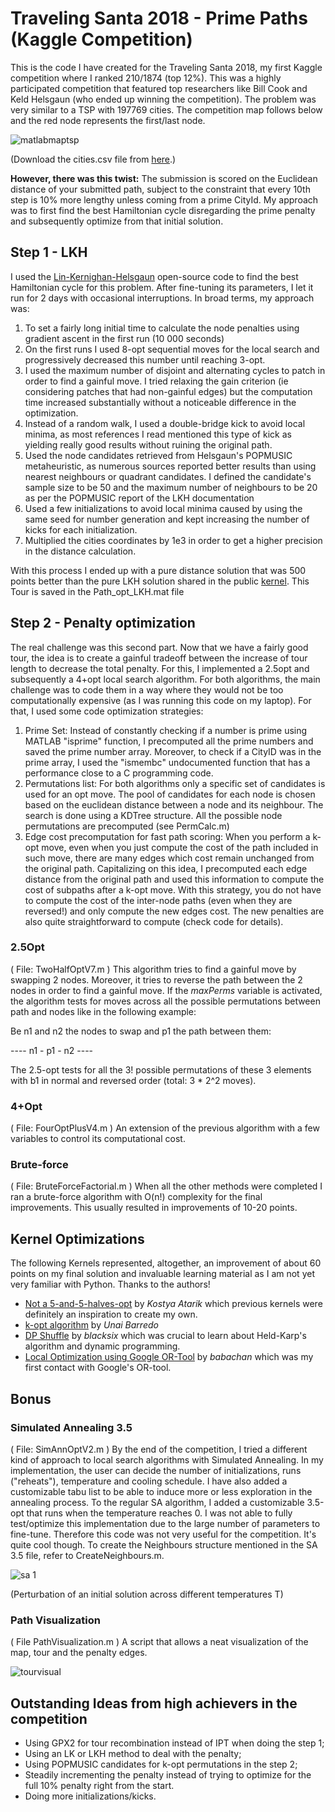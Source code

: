 # Traveling Santa 2018 - Prime Paths (Kaggle Competition) #
This is the code I have created for the Traveling Santa 2018, my first Kaggle competition where I ranked 210/1874 (top 12%). This was a highly participated competition that featured top researchers like Bill Cook and Keld Helsgaun (who ended up winning the competition). The problem was very similar to a TSP with 197769 cities. The competition map follows below and the red node represents the first/last node.

![matlabmaptsp](https://user-images.githubusercontent.com/40466329/51650481-51ca5400-1f80-11e9-9c9f-fe4563d3aef1.jpg)

(Download the cities.csv file from [here](https://www.kaggle.com/c/traveling-santa-2018-prime-paths/data).)

**However, there was this twist:**
The submission is scored on the Euclidean distance of your submitted path, subject to the constraint that every 10th step is 10% more lengthy unless coming from a prime CityId.
My approach was to first find the best Hamiltonian cycle disregarding the prime penalty and subsequently optimize from that initial solution.


## Step 1 - LKH ##
I used the [Lin-Kernighan-Helsgaun](http://akira.ruc.dk/~keld/research/LKH-3/) open-source code to find the best Hamiltonian cycle for this problem. After fine-tuning its parameters, I let it run for 2 days with occasional interruptions. In broad terms, my approach was:
1. To set a fairly long initial time to calculate the node penalties using gradient ascent in the first run (10 000 seconds)
2. On the first runs I used 8-opt sequential moves for the local search and progressively decreased this number until reaching 3-opt.
3. I used the maximum number of disjoint and alternating cycles to patch in order to find a gainful move. I tried relaxing the gain criterion (ie considering patches that had non-gainful edges) but the computation time increased substantially without a noticeable difference in the optimization.
4. Instead of a random walk, I used a double-bridge kick to avoid local minima, as most references I read mentioned this type of kick as yielding really good results without ruining the original path. 
5. Used the node candidates retrieved from Helsgaun's POPMUSIC metaheuristic, as numerous sources reported better results than using nearest neighbours or quadrant candidates. I defined the candidate's sample size to be 50 and the maximum number of neighbours to be 20 as per the POPMUSIC report of the LKH documentation 
6. Used a few initializations to avoid local minima caused by using the same seed for number generation and kept increasing the number of kicks for each initialization.
7. Multiplied the cities coordinates by 1e3 in order to get a higher precision in the distance calculation.

With this process I ended up with a pure distance solution that was 500 points better than the pure LKH solution shared in the public [kernel](https://www.kaggle.com/jsaguiar/lkh-solver). This Tour is saved in the Path_opt_LKH.mat file


## Step 2 - Penalty optimization ##
The real challenge was this second part. Now that we have a fairly good tour, the idea is to create a gainful tradeoff between the increase of tour length to decrease the total penalty. For this, I implemented a 2.5opt and subsequently a 4+opt local search algorithm. For both algorithms, the main challenge was to code them in a way where they would not be too computationally expensive (as I was running this code on my laptop). For that, I used some code optimization strategies:
1.  Prime Set: Instead of constantly checking if a number is prime using MATLAB "isprime" function, I precomputed all the prime numbers and saved the prime number array. Moreover, to check if a CityID was in the prime array, I used the "ismembc" undocumented function that has a performance close to a C programming code.
2.  Permutations list: For both algorithms only a specific set of candidates is used for an opt move. The pool of candidates for each node is chosen based on the euclidean distance between a node and its neighbour. The search is done using a KDTree structure. All the possible node permutations are precomputed (see PermCalc.m)
3.  Edge cost precomputation for fast path scoring: When you perform a k-opt move, even when you just compute the cost of the path included in such move, there are many edges which cost remain unchanged from the original path. Capitalizing on this idea, I precomputed each edge distance from the original path and used this information to compute the cost of subpaths after a k-opt move. With this strategy, you do not have to compute the cost of the inter-node paths (even when they are reversed!) and only compute the new edges cost. The new penalties are also quite straightforward to compute (check code for details).


### 2.5Opt ###
( File: TwoHalfOptV7.m )
This algorithm tries to find a gainful move by swapping 2 nodes. Moreover, it tries to reverse the path between the 2 nodes in order to find a gainful move. If the *maxPerms* variable is activated, the algorithm tests for moves across all the possible permutations between path and nodes like in the following example:

Be n1 and n2 the nodes to swap and p1 the path between them:

---- n1 - p1 - n2 ----

The 2.5-opt tests for all the 3! possible permutations of these 3 elements with b1 in normal and reversed order (total: 3 * 2^2 moves).


### 4+Opt ###
( File: FourOptPlusV4.m )
An extension of the previous algorithm with a few variables to control its computational cost. 


### Brute-force ###
( File: BruteForceFactorial.m )
When all the other methods were completed I ran a brute-force algorithm with O(n!) complexity for the final improvements. This usually resulted in improvements of 10-20 points.


## Kernel Optimizations ##
The following Kernels represented, altogether, an improvement of about 60 points on my final solution and invaluable learning material as I am not yet very familiar with Python. Thanks to the authors!
* [Not a 5-and-5-halves-opt](https://www.kaggle.com/kostyaatarik/not-a-5-and-5-halves-opt) by *Kostya Atarik* which previous kernels were definitely an inspiration to create my own.
* [k-opt algorithm](https://www.kaggle.com/ubarredo/k-opt-algorithm) by *Unai Barredo*
* [DP Shuffle](https://www.kaggle.com/blacksix/dp-shuffle) by *blacksix* which was crucial to learn about Held-Karp's algorithm and dynamic programming.
* [Local Optimization using Google OR-Tool](https://www.kaggle.com/hblearn/local-optimization-using-google-or-tool) by *babachan* which was my first contact with Google's OR-tool.


## Bonus ##

### Simulated Annealing 3.5 ###
( File: SimAnnOptV2.m )
By the end of the competition, I tried a different kind of approach to local search algorithms with Simulated Annealing. In my implementation, the user can decide the number of initializations, runs ("reheats"), temperature and cooling schedule. I have also added a customizable tabu list to be able to induce more or less exploration in the annealing process. To the regular SA algorithm, I added a customizable 3.5-opt that runs when the temperature reaches 0. I was not able to fully test/optimize this implementation due to the large number of parameters to fine-tune. Therefore this code was not very useful for the competition. It's quite cool though. To create the Neighbours structure mentioned in the SA 3.5 file, refer to CreateNeighbours.m.

![sa 1](https://user-images.githubusercontent.com/40466329/51651797-39106d00-1f85-11e9-8d6a-be4fa6bf91af.gif)

(Perturbation of an initial solution across different temperatures T)


### Path Visualization ###
( File PathVisualization.m )
A script that allows a neat visualization of the map, tour and the penalty edges.

![tourvisual](https://user-images.githubusercontent.com/40466329/51650540-850ce300-1f80-11e9-903f-83518f237a23.jpg)

## Outstanding Ideas from high achievers in the competition ##
* Using GPX2 for tour recombination instead of IPT when doing the step 1;
* Using an LK or LKH method to deal with the penalty;
* Using POPMUSIC candidates for k-opt permutations in the step 2;
* Steadily incrementing the penalty instead of trying to optimize for the full 10% penalty right from the start.
* Doing more initializations/kicks.
